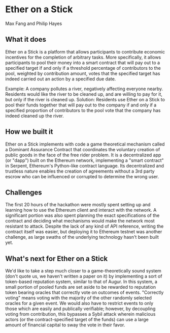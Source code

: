 # Ether on a Stick

Max Fang and Philip Hayes

## What it does

Ether on a Stick is a platform that allows participants to contribute economic incentives for the completion of arbitrary tasks. More specifically, it allows participants to pool their money into a smart contract that will pay out to a specified target if and only if a threshold percentage of contributors to the pool, weighted by contribution amount, votes that the specified target has indeed carried out an action by a specified due date.

Example: A company pollutes a river, negatively affecting everyone nearby. Residents would like the river to be cleaned up, and are willing to pay for it, but only if the river is cleaned up. Solution: Residents use Ether on a Stick to pool their funds together that will pay out to the company if and only if a specified proportion of contributors to the pool vote that the company has indeed cleaned up the river.

## How we built it

Ether on a Stick implements with code a game theoretical mechanism called a Dominant Assurance Contract that coordinates the voluntary creation of public goods in the face of the free rider problem. It is a decentralized app (or "dapp") built on the Ethereum network, implementing a "smart contract" in Serpent, Ethereum's Python-like contract language. Its decentralized and trustless nature enables the creation of agreements without a 3rd party escrow who can be influenced or corrupted to determine the wrong user.

## Challenges

The first 20 hours of the hackathon were mostly spent setting up and learning how to use the Ethereum client and interact with the network. A significant portion was also spent planning the exact specifications of the contract and deciding what mechanisms would make the network most resistant to attack. Despite the lack of any kind of API reference, writing the contract itself was easier, but deploying it to Ethereum testnet was another challenge, as large swaths of the underlying technology hasn't been built yet.

## What's next for Ether on a Stick

We'd like to take a step much closer to a game-theoretically sound system (don't quote us, we haven't written a paper on it) by implementing a sort of token-based reputation system, similar to that of Augur. In this system, a small portion of pooled funds are set aside to be rewarded to reputation token bearing oracles that correctly vote on outcomes of events. "Correctly voting" means voting with the majority of the other randomly selected oracles for a given event. We would also have to restrict events to only those which are easily and publically verifiable; however, by decoupling voting from contribution, this bypasses a Sybil attack wherein malicious actors (or the contract-specified target of the funds) can use a large amount of financial capital to sway the vote in their favor.
